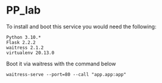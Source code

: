 # PP_lab
To install and boot this service you would need the following:

    Python 3.10.*
    Flask 2.2.2
    waitress 2.1.2
    virtualenv 20.13.0

  
Boot it via waitress with the command below

    waitress-serve --port=80 --call "app.app:app"
